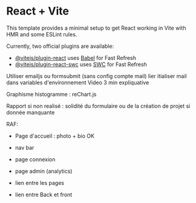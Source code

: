 # React + Vite

This template provides a minimal setup to get React working in Vite with HMR and some ESLint rules.

Currently, two official plugins are available:

- [@vitejs/plugin-react](https://github.com/vitejs/vite-plugin-react/blob/main/packages/plugin-react/README.md) uses [Babel](https://babeljs.io/) for Fast Refresh
- [@vitejs/plugin-react-swc](https://github.com/vitejs/vite-plugin-react-swc) uses [SWC](https://swc.rs/) for Fast Refresh




Utiliser emailjs ou formsubmit (sans config compte mail)
lier itialiser mail dans variables d'environnement
Video 3 min expliquative

Graphisme histogramme : reChart.js

Rapport si non realisé : solidité du formulaire ou de la création de projet si donnée manquante


RAF:
- Page d'accueil : photo + bio OK
- nav bar 
- page connexion
- page admin (analytics)
- lien entre les pages

- lien entre Back et front